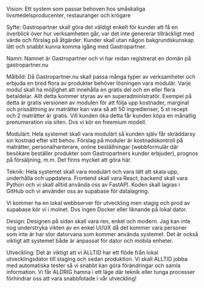 Vision: Ett system som passar behoven hos småskaliga livsmedelsproducenter, restauranger och krögare

Syfte: Gastropartner skall göra det väldigt enkelt för kunder att få en överblick över hur verksamheten går, var det inte genererar tillräckligt med värde och förslag på åtgärder. Kunder skall utan någon bakgrundskunskap lätt och snabbt kunna komma igång med Gastropartner.

Namn: Namnet är Gastropartner och vi har redan registrerat en domän på gastropartner.nu

Målbild: Då Gastropartner.nu skall passa många typer av verksamheter och erbjuda en bred flora av produkter behöver lösningen vara modulär. Varje modul skall ha möjlighet att innehålla en gratis del och en eller flera betaldelar. Allt detta kommer styras av en superadministratör. Exempel på detta är gratis versionen av modulen för att följa upp kostnader, marginal och prissättning av maträtter kan vara så att 50 ingredienser, 5 st recept och 2 maträtter är gratis. Vill kunden öka detta får kunden köpa en månatlig prenumeration via siten. Dvs vi kör en freemium modell.

Modulärt: Hela systemet skall vara modulärt så kunden själv får skräddarsy sin kostnad efter sitt behov. Förslag på moduler är kostnadskontroll på maträtter, personalhanterare, online beställningar (webbformulär där besökare beställer produkter som Gastropartners kunder erbjuder), prognos på försäljning, m.m. Det finns mycket att göra här.

Teknik: Hela systemet skall vara modulärt och vara lätt att skala upp, underhålla och uppdatera. Frontend skall vara React, backend skall vara Python och vi skall alltid använda oss av FastAPI. Koden skall lagras i GitHub och vi använder oss av supabase för datalagring. 

Vi kommer ha en lokal webbserver för utveckling men stagig och prod av supabase kör vi i molnet. Dvs ingen Docker eller liknande på lokal dator.

Design: Designen på sidan skall vara ren, enkel och modern. Jag kan inte nog understryka vikten av en enkel UI/UX då det kommer vara personer som inte är har stor datorvana som kommer använda systemet. Det är också viktigt att systemet både är anpassat för dator och mobila enheter.

Utveckling: Det är viktigt att vi ALLTID har ett flöde från lokal utvecklingsdator till staging och sedan produktion. Vi skall ALLTID jobba med automatiska tester så vi snabbt kan göra förändringar och samla information. Vi får ALDRIG hamna i ett läge där teknik eller tunga processer förhindrar oss att vara snabbfotade i vår utveckling!